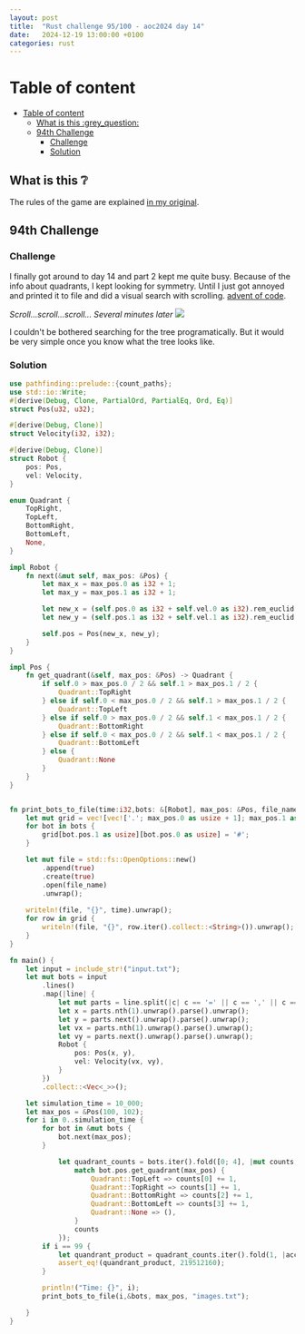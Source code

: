 ```yaml
---
layout: post
title:  "Rust challenge 95/100 - aoc2024 day 14"
date:   2024-12-19 13:00:00 +0100
categories: rust
---
```



#  Table of content
- [Table of content](#table-of-content)
  - [What is this :grey\_question:](#what-is-this-grey_question)
  - [94th Challenge](#94th-challenge)
    - [Challenge](#challenge)
    - [Solution](#solution)

## What is this :grey_question: 

The rules of the game are explained [in my original](https://maebli.github.io/rust/2021/10/18/100rust.html). 

## 94th Challenge
### Challenge

I finally got around to day 14 and part 2 kept me quite busy. Because of the info about quadrants, I kept looking for symmetry. Until I just got annoyed and printed it to file and did a visual search with scrolling. [advent of code](https://adventofcode.com/2024/day/14). 

*Scroll...scroll...scroll...*
*Several minutes later*
![]("/assets/img/tree.png")

I couldn't be bothered searching for the tree programatically. But it would be very simple once you know what the tree looks like.

### Solution

```rust
use pathfinding::prelude::{count_paths};
use std::io::Write;
#[derive(Debug, Clone, PartialOrd, PartialEq, Ord, Eq)]
struct Pos(u32, u32);

#[derive(Debug, Clone)]
struct Velocity(i32, i32);

#[derive(Debug, Clone)]
struct Robot {
    pos: Pos,
    vel: Velocity,
}

enum Quadrant {
    TopRight,
    TopLeft,
    BottomRight,
    BottomLeft,
    None,
}

impl Robot {
    fn next(&mut self, max_pos: &Pos) {
        let max_x = max_pos.0 as i32 + 1;
        let max_y = max_pos.1 as i32 + 1;

        let new_x = (self.pos.0 as i32 + self.vel.0 as i32).rem_euclid(max_x) as u32;
        let new_y = (self.pos.1 as i32 + self.vel.1 as i32).rem_euclid(max_y) as u32;

        self.pos = Pos(new_x, new_y);
    }
}

impl Pos {
    fn get_quadrant(&self, max_pos: &Pos) -> Quadrant {
        if self.0 > max_pos.0 / 2 && self.1 > max_pos.1 / 2 {
            Quadrant::TopRight
        } else if self.0 < max_pos.0 / 2 && self.1 > max_pos.1 / 2 {
            Quadrant::TopLeft
        } else if self.0 > max_pos.0 / 2 && self.1 < max_pos.1 / 2 {
            Quadrant::BottomRight
        } else if self.0 < max_pos.0 / 2 && self.1 < max_pos.1 / 2 {
            Quadrant::BottomLeft
        } else {
            Quadrant::None
        }
    }
}


fn print_bots_to_file(time:i32,bots: &[Robot], max_pos: &Pos, file_name: &str) {
    let mut grid = vec![vec!['.'; max_pos.0 as usize + 1]; max_pos.1 as usize + 1];
    for bot in bots {
        grid[bot.pos.1 as usize][bot.pos.0 as usize] = '#';
    }

    let mut file = std::fs::OpenOptions::new()
        .append(true)
        .create(true)
        .open(file_name)
        .unwrap();
    
    writeln!(file, "{}", time).unwrap();
    for row in grid {
        writeln!(file, "{}", row.iter().collect::<String>()).unwrap();
    }
}

fn main() {
    let input = include_str!("input.txt");
    let mut bots = input
        .lines()
        .map(|line| {
            let mut parts = line.split(|c| c == '=' || c == ',' || c == ' ');
            let x = parts.nth(1).unwrap().parse().unwrap();
            let y = parts.next().unwrap().parse().unwrap();
            let vx = parts.nth(1).unwrap().parse().unwrap();
            let vy = parts.next().unwrap().parse().unwrap();
            Robot {
                pos: Pos(x, y),
                vel: Velocity(vx, vy),
            }
        })
        .collect::<Vec<_>>();

    let simulation_time = 10_000; 
    let max_pos = &Pos(100, 102);
    for i in 0..simulation_time {
        for bot in &mut bots {
            bot.next(max_pos);
        }

            let quadrant_counts = bots.iter().fold([0; 4], |mut counts, bot| {
                match bot.pos.get_quadrant(max_pos) {
                    Quadrant::TopLeft => counts[0] += 1,
                    Quadrant::TopRight => counts[1] += 1,
                    Quadrant::BottomRight => counts[2] += 1,
                    Quadrant::BottomLeft => counts[3] += 1,
                    Quadrant::None => (),
                }
                counts
            });
        if i == 99 {
            let quandrant_product = quadrant_counts.iter().fold(1, |acc, &count| acc * count);
            assert_eq!(quandrant_product, 219512160);
        }

        println!("Time: {}", i);
        print_bots_to_file(i,&bots, max_pos, "images.txt");

    }
}


```